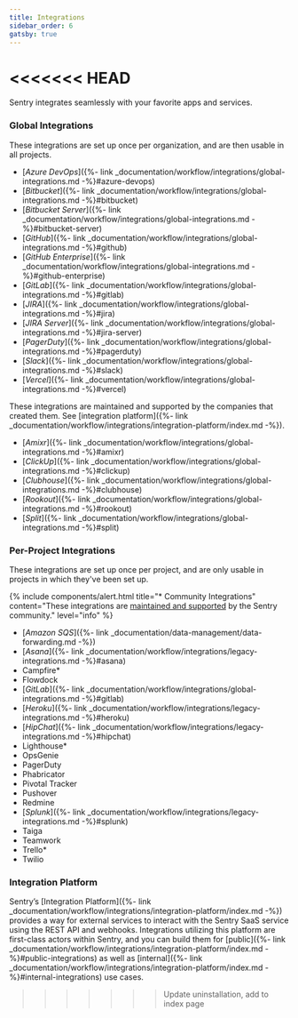 ```yaml
---
title: Integrations
sidebar_order: 6
gatsby: true
---
```

<<<<<<< HEAD
=======

Sentry integrates seamlessly with your favorite apps and services.

### Global Integrations

These integrations are set up once per organization, and are then usable in all projects.

-   [_Azure DevOps_]({%- link _documentation/workflow/integrations/global-integrations.md -%}#azure-devops)
-   [_Bitbucket_]({%- link _documentation/workflow/integrations/global-integrations.md -%}#bitbucket)
-   [_Bitbucket Server_]({%- link _documentation/workflow/integrations/global-integrations.md -%}#bitbucket-server)
-   [_GitHub_]({%- link _documentation/workflow/integrations/global-integrations.md -%}#github)
-   [_GitHub Enterprise_]({%- link _documentation/workflow/integrations/global-integrations.md -%}#github-enterprise)
-   [_GitLab_]({%- link _documentation/workflow/integrations/global-integrations.md -%}#gitlab)
-   [_JIRA_]({%- link _documentation/workflow/integrations/global-integrations.md -%}#jira)
-   [_JIRA Server_]({%- link _documentation/workflow/integrations/global-integrations.md -%}#jira-server)
-   [_PagerDuty_]({%- link _documentation/workflow/integrations/global-integrations.md -%}#pagerduty)
-   [_Slack_]({%- link _documentation/workflow/integrations/global-integrations.md -%}#slack)
-   [_Vercel_]({%- link _documentation/workflow/integrations/global-integrations.md -%}#vercel)

These integrations are maintained and supported by the companies that created them. See [integration platform]({%- link _documentation/workflow/integrations/integration-platform/index.md -%}).

-   [_Amixr_]({%- link _documentation/workflow/integrations/global-integrations.md -%}#amixr)
-   [_ClickUp_]({%- link _documentation/workflow/integrations/global-integrations.md -%}#clickup)
-   [_Clubhouse_]({%- link _documentation/workflow/integrations/global-integrations.md -%}#clubhouse)
-   [_Rookout_]({%- link _documentation/workflow/integrations/global-integrations.md -%}#rookout)
-   [_Split_]({%- link _documentation/workflow/integrations/global-integrations.md -%}#split)

### Per-Project Integrations

These integrations are set up once per project, and are only usable in projects in which they've been set up. 

{% include components/alert.html
  title="* Community Integrations"
  content="These integrations are [maintained and supported](https://forum.sentry.io) by the Sentry community."
  level="info"
%}

-   [_Amazon SQS_]({%- link _documentation/data-management/data-forwarding.md -%})
-   [_Asana_]({%- link _documentation/workflow/integrations/legacy-integrations.md -%}#asana)
-   Campfire*
-   Flowdock
-   [_GitLab_]({%- link _documentation/workflow/integrations/global-integrations.md -%}#gitlab)
-   [_Heroku_]({%- link _documentation/workflow/integrations/legacy-integrations.md -%}#heroku)
-   [_HipChat_]({%- link _documentation/workflow/integrations/legacy-integrations.md -%}#hipchat)
-   Lighthouse*
-   OpsGenie
-   PagerDuty
-   Phabricator
-   Pivotal Tracker
-   Pushover
-   Redmine
-   [_Splunk_]({%- link _documentation/workflow/integrations/legacy-integrations.md -%}#splunk)
-   Taiga
-   Teamwork
-   Trello*
-   Twilio


### Integration Platform

Sentry’s [Integration Platform]({%- link _documentation/workflow/integrations/integration-platform/index.md -%}) provides a way for external services to interact with the Sentry SaaS service using the REST API and webhooks. Integrations utilizing this platform are first-class actors within Sentry, and you can build them for [public]({%- link _documentation/workflow/integrations/integration-platform/index.md -%}#public-integrations) as well as [internal]({%- link _documentation/workflow/integrations/integration-platform/index.md -%}#internal-integrations) use cases.
>>>>>>> Update uninstallation, add to index page
